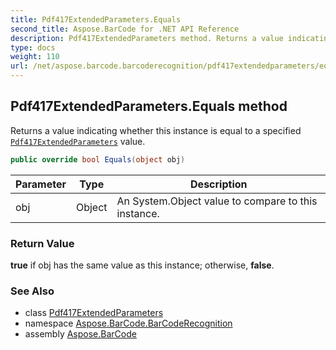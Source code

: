 ```yaml
---
title: Pdf417ExtendedParameters.Equals
second_title: Aspose.BarCode for .NET API Reference
description: Pdf417ExtendedParameters method. Returns a value indicating whether this instance is equal to a specified Pdf417ExtendedParameters value
type: docs
weight: 110
url: /net/aspose.barcode.barcoderecognition/pdf417extendedparameters/equals/
---
```

## Pdf417ExtendedParameters.Equals method

Returns a value indicating whether this instance is equal to a specified [`Pdf417ExtendedParameters`](../) value.

```csharp
public override bool Equals(object obj)
```

| Parameter | Type | Description |
| --- | --- | --- |
| obj | Object | An System.Object value to compare to this instance. |

### Return Value

**true** if obj has the same value as this instance; otherwise, **false**.

### See Also

* class [Pdf417ExtendedParameters](../)
* namespace [Aspose.BarCode.BarCodeRecognition](../../pdf417extendedparameters/)
* assembly [Aspose.BarCode](../../../)


